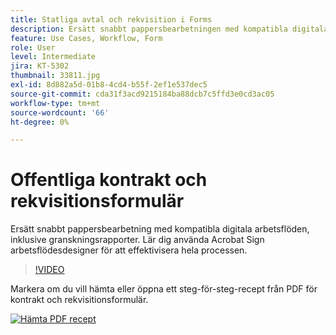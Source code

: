 ```yaml
---
title: Statliga avtal och rekvisition i Forms
description: Ersätt snabbt pappersbearbetningen med kompatibla digitala arbetsflöden, inklusive granskningsrapporter
feature: Use Cases, Workflow, Form
role: User
level: Intermediate
jira: KT-5302
thumbnail: 33811.jpg
exl-id: 8d882a5d-01b8-4cd4-b55f-2ef1e537dec5
source-git-commit: cda31f3acd9215184ba88dcb7c5ffd3e0cd3ac05
workflow-type: tm+mt
source-wordcount: '66'
ht-degree: 0%

---
```


# Offentliga kontrakt och rekvisitionsformulär

Ersätt snabbt pappersbearbetning med kompatibla digitala arbetsflöden, inklusive granskningsrapporter. Lär dig använda Acrobat Sign arbetsflödesdesigner för att effektivisera hela processen.

>[!VIDEO](https://video.tv.adobe.com/v/33811?quality=12&learn=on&hidetitle=true)

Markera om du vill hämta eller öppna ett steg-för-steg-recept från PDF för kontrakt och rekvisitionsformulär.

[![Hämta PDF recept](../assets/acrobat_PDF_96.png)](../assets/UseCaseRecipe-EN-UsingWorkflowDesigner.pdf)
